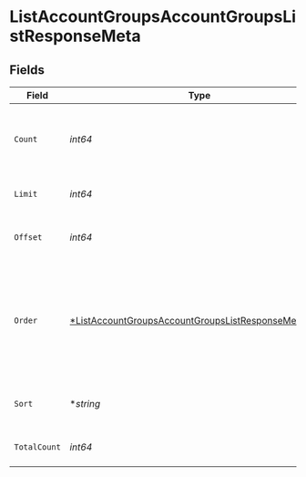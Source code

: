 # ListAccountGroupsAccountGroupsListResponseMeta


## Fields

| Field                                                                                                                                  | Type                                                                                                                                   | Required                                                                                                                               | Description                                                                                                                            |
| -------------------------------------------------------------------------------------------------------------------------------------- | -------------------------------------------------------------------------------------------------------------------------------------- | -------------------------------------------------------------------------------------------------------------------------------------- | -------------------------------------------------------------------------------------------------------------------------------------- |
| `Count`                                                                                                                                | *int64*                                                                                                                                | :heavy_check_mark:                                                                                                                     | Count of the resources returned in the response.                                                                                       |
| `Limit`                                                                                                                                | *int64*                                                                                                                                | :heavy_check_mark:                                                                                                                     | Total limit of the response.                                                                                                           |
| `Offset`                                                                                                                               | *int64*                                                                                                                                | :heavy_check_mark:                                                                                                                     | Amount of resource to offset in the response.                                                                                          |
| `Order`                                                                                                                                | [*ListAccountGroupsAccountGroupsListResponseMetaOrder](../../models/operations/listaccountgroupsaccountgroupslistresponsemetaorder.md) | :heavy_minus_sign:                                                                                                                     | The ordering of the response.<br/>* ASC - Ascending order<br/>* DESC - Descending order                                                |
| `Sort`                                                                                                                                 | **string*                                                                                                                              | :heavy_minus_sign:                                                                                                                     | The field that the list is sorted by.                                                                                                  |
| `TotalCount`                                                                                                                           | *int64*                                                                                                                                | :heavy_check_mark:                                                                                                                     | Total count of all the resources.                                                                                                      |
